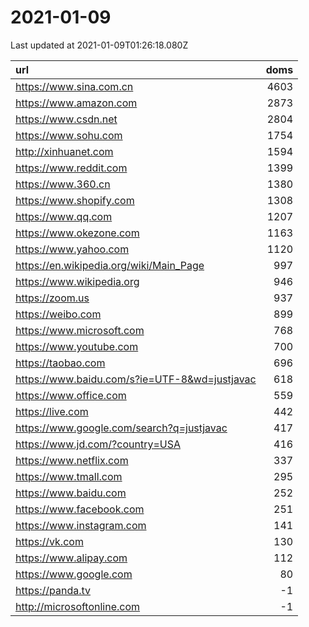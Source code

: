# 2021-01-09

<!-- BEGIN -->
Last updated at 2021-01-09T01:26:18.080Z

url | doms
:- | -:
https://www.sina.com.cn | 4603
https://www.amazon.com | 2873
https://www.csdn.net | 2804
https://www.sohu.com | 1754
http://xinhuanet.com | 1594
https://www.reddit.com | 1399
https://www.360.cn | 1380
https://www.shopify.com | 1308
https://www.qq.com | 1207
https://www.okezone.com | 1163
https://www.yahoo.com | 1120
https://en.wikipedia.org/wiki/Main_Page | 997
https://www.wikipedia.org | 946
https://zoom.us | 937
https://weibo.com | 899
https://www.microsoft.com | 768
https://www.youtube.com | 700
https://taobao.com | 696
https://www.baidu.com/s?ie=UTF-8&wd=justjavac | 618
https://www.office.com | 559
https://live.com | 442
https://www.google.com/search?q=justjavac | 417
https://www.jd.com/?country=USA | 416
https://www.netflix.com | 337
https://www.tmall.com | 295
https://www.baidu.com | 252
https://www.facebook.com | 251
https://www.instagram.com | 141
https://vk.com | 130
https://www.alipay.com | 112
https://www.google.com | 80
https://panda.tv | -1
http://microsoftonline.com | -1
<!-- END -->
